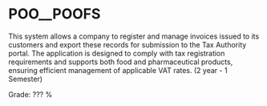 # POO__POOFS

This system allows a company to register and manage invoices issued to its customers and export these records for submission to the Tax Authority portal. 
The application is designed to comply with tax registration requirements and supports both food and pharmaceutical products, ensuring efficient management of applicable VAT rates. (2 year - 1 Semester)

Grade: ??? %

